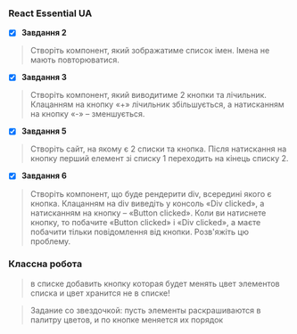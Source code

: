 ### React Essential UA


- [x]  **Завдання 2**

>Створіть компонент, який зображатиме список імен. Імена не мають повторюватися.

- [x]  **Завдання 3**

>Створіть компонент, який виводитиме 2
 кнопки та лічильник. Клацанням на кнопку «+» лічильник збільшується, а натисканням на кнопку «-» – зменшується.

- [x]  **Завдання 5**

>Створіть сайт, на якому є 2 списки та кнопка. Після натискання на кнопку перший елемент зі списку 1 переходить на кінець списку 2.

- [x]  **Завдання 6**

>Створіть компонент, що буде рендерити div, всередині якого є кнопка. Клацанням на div виведіть у консоль «Div clicked», а натисканням на кнопку – «Button clicked». Коли ви натиснете кнопку, то побачите «Button clicked» і «Div clicked», а маєте побачити тільки повідомлення від кнопки. Розв'яжіть цю проблему.


### Классна робота 

> в списке добавить кнопку которая будет менять цвет элементов списка и цвет хранится не в списке!

> Задание со звездочкой: пусть элементы раскрашиваются в палитру цветов, и по кнопке меняется их порядок
